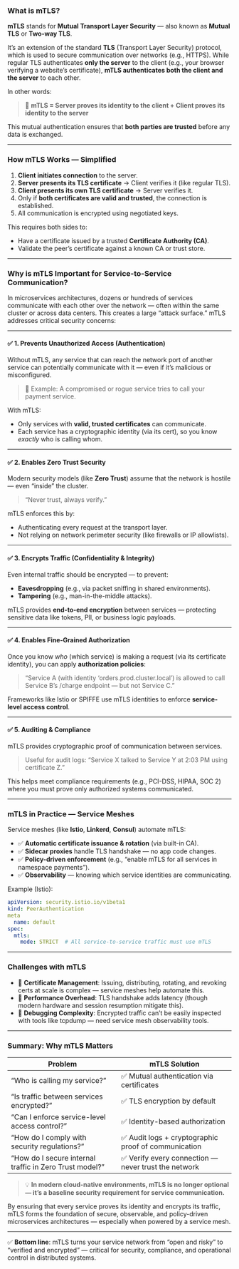 ### What is mTLS?

**mTLS** stands for **Mutual Transport Layer Security** — also known as **Mutual TLS** or **Two-way TLS**.

It’s an extension of the standard **TLS** (Transport Layer Security) protocol, which is used to secure communication over networks (e.g., HTTPS). While regular TLS authenticates **only the server** to the client (e.g., your browser verifying a website’s certificate), **mTLS authenticates both the client and the server** to each other.

In other words:

> 🔐 **mTLS = Server proves its identity to the client + Client proves its identity to the server**

This mutual authentication ensures that **both parties are trusted** before any data is exchanged.

---

### How mTLS Works — Simplified

1. **Client initiates connection** to the server.
2. **Server presents its TLS certificate** → Client verifies it (like regular TLS).
3. **Client presents its own TLS certificate** → Server verifies it.
4. Only if **both certificates are valid and trusted**, the connection is established.
5. All communication is encrypted using negotiated keys.

This requires both sides to:
- Have a certificate issued by a trusted **Certificate Authority (CA)**.
- Validate the peer’s certificate against a known CA or trust store.

---

### Why is mTLS Important for Service-to-Service Communication?

In microservices architectures, dozens or hundreds of services communicate with each other over the network — often within the same cluster or across data centers. This creates a large “attack surface.” mTLS addresses critical security concerns:

---

#### ✅ 1. **Prevents Unauthorized Access (Authentication)**

Without mTLS, any service that can reach the network port of another service can potentially communicate with it — even if it’s malicious or misconfigured.

> 🛑 Example: A compromised or rogue service tries to call your payment service.

With mTLS:
- Only services with **valid, trusted certificates** can communicate.
- Each service has a cryptographic identity (via its cert), so you know *exactly* who is calling whom.

---

#### ✅ 2. **Enables Zero Trust Security**

Modern security models (like **Zero Trust**) assume that the network is hostile — even “inside” the cluster.

> “Never trust, always verify.”

mTLS enforces this by:
- Authenticating every request at the transport layer.
- Not relying on network perimeter security (like firewalls or IP allowlists).

---

#### ✅ 3. **Encrypts Traffic (Confidentiality & Integrity)**

Even internal traffic should be encrypted — to prevent:
- **Eavesdropping** (e.g., via packet sniffing in shared environments).
- **Tampering** (e.g., man-in-the-middle attacks).

mTLS provides **end-to-end encryption** between services — protecting sensitive data like tokens, PII, or business logic payloads.

---

#### ✅ 4. **Enables Fine-Grained Authorization**

Once you know *who* (which service) is making a request (via its certificate identity), you can apply **authorization policies**:

> “Service A (with identity ‘orders.prod.cluster.local’) is allowed to call Service B’s /charge endpoint — but not Service C.”

Frameworks like Istio or SPIFFE use mTLS identities to enforce **service-level access control**.

---

#### ✅ 5. **Auditing & Compliance**

mTLS provides cryptographic proof of communication between services.

> Useful for audit logs: “Service X talked to Service Y at 2:03 PM using certificate Z.”

This helps meet compliance requirements (e.g., PCI-DSS, HIPAA, SOC 2) where you must prove only authorized systems communicated.

---

### mTLS in Practice — Service Meshes

Service meshes (like **Istio**, **Linkerd**, **Consul**) automate mTLS:

- ✅ **Automatic certificate issuance & rotation** (via built-in CA).
- ✅ **Sidecar proxies** handle TLS handshake — no app code changes.
- ✅ **Policy-driven enforcement** (e.g., “enable mTLS for all services in namespace payments”).
- ✅ **Observability** — knowing which service identities are communicating.

Example (Istio):
```yaml
apiVersion: security.istio.io/v1beta1
kind: PeerAuthentication
meta
  name: default
spec:
  mtls:
    mode: STRICT  # All service-to-service traffic must use mTLS
```

---

### Challenges with mTLS

- 🔧 **Certificate Management**: Issuing, distributing, rotating, and revoking certs at scale is complex — service meshes help automate this.
- 🐢 **Performance Overhead**: TLS handshake adds latency (though modern hardware and session resumption mitigate this).
- 🧩 **Debugging Complexity**: Encrypted traffic can’t be easily inspected with tools like tcpdump — need service mesh observability tools.

---

### Summary: Why mTLS Matters

| Problem | mTLS Solution |
|--------|----------------|
| “Who is calling my service?” | ✅ Mutual authentication via certificates |
| “Is traffic between services encrypted?” | ✅ TLS encryption by default |
| “Can I enforce service-level access control?” | ✅ Identity-based authorization |
| “How do I comply with security regulations?” | ✅ Audit logs + cryptographic proof of communication |
| “How do I secure internal traffic in Zero Trust model?” | ✅ Verify every connection — never trust the network |

> 💡 **In modern cloud-native environments, mTLS is no longer optional — it’s a baseline security requirement for service communication.**

By ensuring that every service proves its identity and encrypts its traffic, mTLS forms the foundation of secure, observable, and policy-driven microservices architectures — especially when powered by a service mesh.

---

✅ **Bottom line**: mTLS turns your service network from “open and risky” to “verified and encrypted” — critical for security, compliance, and operational control in distributed systems.